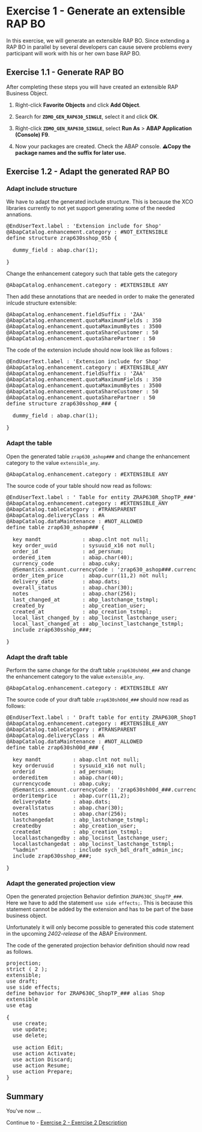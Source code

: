 # Exercise 1 - Generate an extensible RAP BO

In this exercise, we will generate an extensible RAP BO. Since extending a RAP BO in parallel by several developers can cause severe problems every participant will work with his or her own base RAP BO.


## Exercise 1.1 - Generate RAP BO

After completing these steps you will have created an extensible RAP Business Object.

1. Right-click **Favorite Objects** and click **Add Object**.
   
2. Search for **`ZDMO_GEN_RAP630_SINGLE`**, select it and click **OK**.    

3. Right-click **`ZDMO_GEN_RAP630_SINGLE`**, select **Run As** > **ABAP Application (Console) F9**.

4. Now your packages are created. Check the ABAP console. **⚠Copy the package names and the suffix for later use.**

## Exercise 1.2 - Adapt the generated RAP BO

### Adapt include structure

We have to adapt the generated include structure. This is because the XCO libraries currently to not yet support generating some of the needed annations.

<pre>
@EndUserText.label : 'Extension include for Shop'
@AbapCatalog.enhancement.category : #NOT_EXTENSIBLE
define structure zrap630sshop_05b {

  dummy_field : abap.char(1);

}
</pre>

Change the enhancement category such that table gets the category

<pre>
@AbapCatalog.enhancement.category : #EXTENSIBLE_ANY
</pre>

Then add these annotations that are needed in order to make the generated inlcude structure extensible: 

<pre>
@AbapCatalog.enhancement.fieldSuffix : 'ZAA'
@AbapCatalog.enhancement.quotaMaximumFields : 350
@AbapCatalog.enhancement.quotaMaximumBytes : 3500
@AbapCatalog.enhancement.quotaShareCustomer : 50
@AbapCatalog.enhancement.quotaSharePartner : 50
</pre>

The code of the extension include should now look like as follows :

<pre>
@EndUserText.label : 'Extension include for Shop'
@AbapCatalog.enhancement.category : #EXTENSIBLE_ANY
@AbapCatalog.enhancement.fieldSuffix : 'ZAA'
@AbapCatalog.enhancement.quotaMaximumFields : 350
@AbapCatalog.enhancement.quotaMaximumBytes : 3500
@AbapCatalog.enhancement.quotaShareCustomer : 50
@AbapCatalog.enhancement.quotaSharePartner : 50
define structure zrap630sshop_### {

  dummy_field : abap.char(1);

}
</pre>

### Adapt the table

Open the generated table `zrap630_ashop###` and change the enhancement category to the value `extensible_any`. 

<pre>
@AbapCatalog.enhancement.category : #EXTENSIBLE_ANY
</pre>

The source code of your table should now read as follows:   

<pre>
@EndUserText.label : ' Table for entity ZRAP630R_ShopTP_###'
@AbapCatalog.enhancement.category : #EXTENSIBLE_ANY
@AbapCatalog.tableCategory : #TRANSPARENT
@AbapCatalog.deliveryClass : #A
@AbapCatalog.dataMaintenance : #NOT_ALLOWED
define table zrap630_ashop### {

  key mandt             : abap.clnt not null;
  key order_uuid        : sysuuid_x16 not null;
  order_id              : ad_persnum;
  ordered_item          : abap.char(40);
  currency_code         : abap.cuky;
  @Semantics.amount.currencyCode : 'zrap630_ashop###.currency_code'
  order_item_price      : abap.curr(11,2) not null;
  delivery_date         : abap.dats;
  overall_status        : abap.char(30);
  notes                 : abap.char(256);
  last_changed_at       : abp_lastchange_tstmpl;
  created_by            : abp_creation_user;
  created_at            : abp_creation_tstmpl;
  local_last_changed_by : abp_locinst_lastchange_user;
  local_last_changed_at : abp_locinst_lastchange_tstmpl;
  include zrap630sshop_###;

}
</pre>

### Adapt the draft table

Perform the same change for the draft table `zrap630sh00d_###` and change the enhancement category to the value `extensible_any`. 

<pre>
@AbapCatalog.enhancement.category : #EXTENSIBLE_ANY
</pre>

The source code of your draft table `zrap630sh00d_###` should now read as follows:   

<pre>
@EndUserText.label : ' Draft table for entity ZRAP630R_ShopTP_###'
@AbapCatalog.enhancement.category : #EXTENSIBLE_ANY
@AbapCatalog.tableCategory : #TRANSPARENT
@AbapCatalog.deliveryClass : #A
@AbapCatalog.dataMaintenance : #NOT_ALLOWED
define table zrap630sh00d_### {

  key mandt          : abap.clnt not null;
  key orderuuid      : sysuuid_x16 not null;
  orderid            : ad_persnum;
  ordereditem        : abap.char(40);
  currencycode       : abap.cuky;
  @Semantics.amount.currencyCode : 'zrap630sh00d_###.currencycode'
  orderitemprice     : abap.curr(11,2);
  deliverydate       : abap.dats;
  overallstatus      : abap.char(30);
  notes              : abap.char(256);
  lastchangedat      : abp_lastchange_tstmpl;
  createdby          : abp_creation_user;
  createdat          : abp_creation_tstmpl;
  locallastchangedby : abp_locinst_lastchange_user;
  locallastchangedat : abp_locinst_lastchange_tstmpl;
  "%admin"           : include sych_bdl_draft_admin_inc;
  include zrap630sshop_###;

}
</pre>

### Adapt the generated projection view 

Open the generated projection Behavior defintion `ZRAP630C_ShopTP_###`. Here we have to add the statement `use side effects;`. This is because this statement cannot be added by the extension and has to be part of the base business object. 

Unfortunately it will only become possible to generated this code statement in the upcoming _2402-release_ of the ABAP Environment.

The code of the generated projection behavior definition should now read as follows.    

<pre>
projection;
strict ( 2 );
extensible;
use draft;
use side effects;
define behavior for ZRAP630C_ShopTP_### alias Shop
extensible
use etag

{
  use create;
  use update;
  use delete;

  use action Edit;
  use action Activate;
  use action Discard;
  use action Resume;
  use action Prepare;
}   
</pre>

## Summary

You've now ...

Continue to - [Exercise 2 - Exercise 2 Description](../ex2/README.md)

